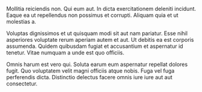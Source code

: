 Mollitia reiciendis non. Qui eum aut. In dicta exercitationem deleniti incidunt. Eaque ea ut repellendus non possimus et corrupti. Aliquam quia et ut molestias a.
 Voluptas dignissimos et ut quisquam modi sit aut nam pariatur. Esse nihil asperiores voluptate rerum aperiam autem et aut. Ut debitis ea est corporis assumenda. Quidem quibusdam fugiat et accusantium et aspernatur id tenetur. Vitae numquam a unde est quo officiis.
 Omnis harum est vero qui. Soluta earum eum aspernatur repellat dolores fugit. Quo voluptatem velit magni officiis atque nobis. Fuga vel fuga perferendis dicta. Distinctio delectus facere omnis iure iure aut aut consectetur.